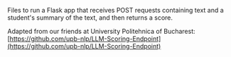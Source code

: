 Files to run a Flask app that receives POST requests containing text and a student's summary of the text, and then returns a score.

Adapted from our friends at University Politehnica of Bucharest:
  [https://github.com/upb-nlp/LLM-Scoring-Endpoint](https://github.com/upb-nlp/LLM-Scoring-Endpoint)

